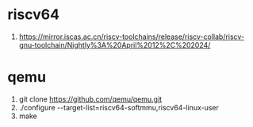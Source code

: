 # riscv64
1. https://mirror.iscas.ac.cn/riscv-toolchains/release/riscv-collab/riscv-gnu-toolchain/Nightly%3A%20April%2012%2C%202024/

# qemu
1. git clone https://github.com/qemu/qemu.git
2. ./configure --target-list=riscv64-softmmu,riscv64-linux-user
3. make